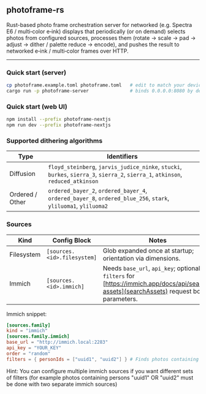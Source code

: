 ## photoframe-rs

Rust-based photo frame orchestration server for networked (e.g. Spectra E6 / multi‑color e‑ink) displays that periodically (or on demand) selects photos from configured sources, processes them (rotate → scale → pad → adjust → dither / palette reduce → encode), and pushes the result to networked e‑ink / multi‑color frames over HTTP.

---
### Quick start (server)
```bash
cp photoframe.example.toml photoframe.toml   # edit to match your devices & sources
cargo run -p photoframe-server               # binds 0.0.0.0:8080 by default
```

### Quick start (web UI)
```bash
npm install --prefix photoframe-nextjs
npm run dev --prefix photoframe-nextjs
```

### Supported dithering algorithms
Type | Identifiers
-----|------------
Diffusion | `floyd_steinberg`, `jarvis_judice_ninke`, `stucki`, `burkes`, `sierra_3`, `sierra_2`, `sierra_1`, `atkinson`, `reduced_atkinson`
Ordered / Other | `ordered_bayer_2`, `ordered_bayer_4`, `ordered_bayer_8`, `ordered_blue_256`, `stark`, `yliluoma1`, `yliluoma2`

### Sources
Kind | Config Block | Notes
-----|--------------|------
Filesystem | `[sources.<id>.filesystem]` | Glob expanded once at startup; orientation via dimensions.
Immich | `[sources.<id>.immich]` | Needs `base_url`, `api_key`; optional `filters` for [https://immich.app/docs/api/search-assets](searchAssets) request body parameters.

Immich snippet:
```toml
[sources.family]
kind = "immich"
[sources.family.immich]
base_url = "http://immich.local:2283"
api_key = "YOUR_KEY"
order = "random"
filters = { personIds = ["uuid1", "uuid2"] } # Finds photos containing both persons "uuid1" AND "uuid2"
```

Hint: You can configure multiple immich sources if you want different sets of filters (for example photos containing persons "uuid1" OR "uuid2" must be done with two separate immich sources)
